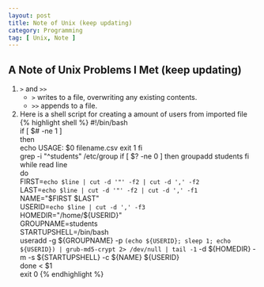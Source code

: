 ```yaml
---
layout: post
title: Note of Unix (keep updating)
category: Programming
tag: [ Unix, Note ]
---  
```


## A Note of Unix Problems I Met (keep updating)	  
1. `>` and `>>`
    *	`>` writes to a file, overwriting any existing contents.	 
    *	`>>` appends to a file.
2. Here is a shell script for creating a amount of users from imported file
{% highlight shell %}
#!/bin/bash  
if [ $# -ne 1 ]  
then    
    echo USAGE: $0 filename.csv
    exit 1
fi  
grep -i "^students" /etc/group
if [ $? -ne 0 ]
then
    groupadd students
fi
while read line  
do  
    FIRST=`echo $line | cut -d '"' -f2 | cut -d ',' -f2`  
    LAST=`echo $line | cut -d '"' -f2 | cut -d ',' -f1`  
    NAME="$FIRST $LAST"  
    USERID=`echo $line | cut -d ',' -f3`  
    HOMEDIR="/home/${USERID}"  
    GROUPNAME=students  
    STARTUPSHELL=/bin/bash  
    useradd -g ${GROUPNAME} -p `(echo ${USERID}; sleep 1; echo ${USERID}) | grub-md5-crypt 2> /dev/null | tail -1` -d ${HOMEDIR} -m -s ${STARTUPSHELL} -c ${NAME} ${USERID}  
done < $1  
exit 0
{% endhighlight %}